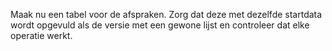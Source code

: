 Maak nu een tabel voor de afspraken. Zorg dat deze met dezelfde startdata wordt opgevuld als de versie met een gewone lijst en controleer dat elke operatie werkt.
